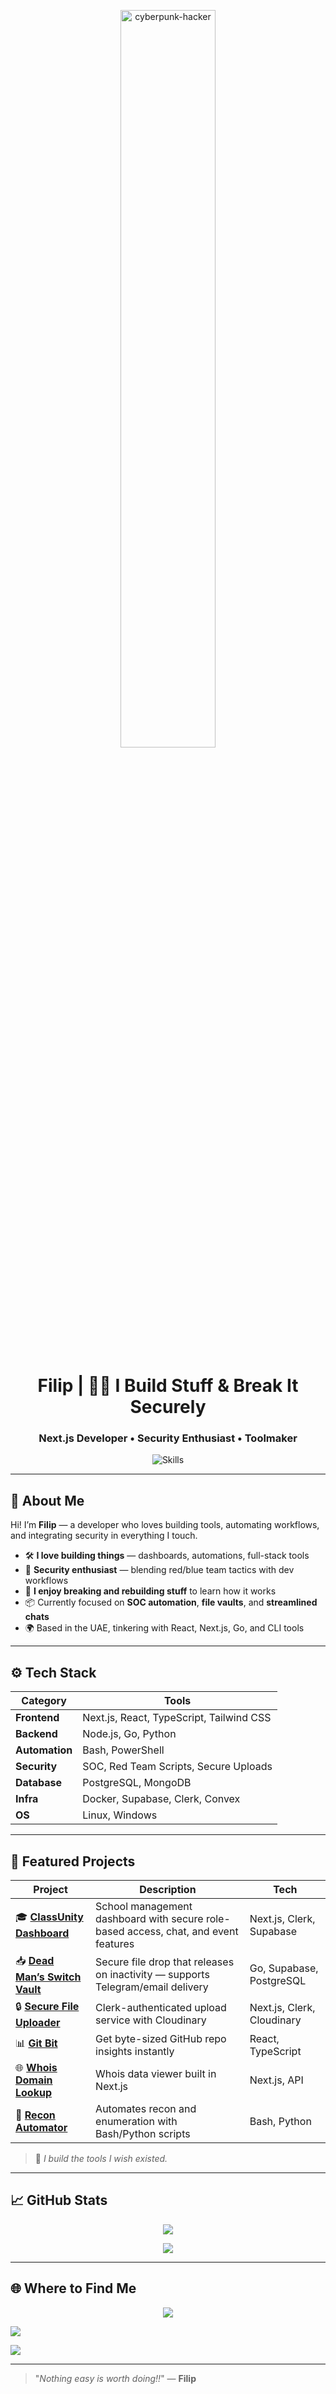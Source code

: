 <p align="center">
  <img src="https://media.giphy.com/media/13HBDT4QSTpveU/giphy.gif" width="55%" alt="cyberpunk-hacker" />
</p>

<h1 align="center">Filip | 👨‍💻 I Build Stuff & Break It Securely</h1>
<h3 align="center">Next.js Developer • Security Enthusiast • Toolmaker</h3>

<p align="center">
  <img src="https://skillicons.dev/icons?i=nextjs,react,typescript,python,go,bash,powershell,linux,c,docker,git,github" alt="Skills" />
</p>

---

## 🧠 About Me

Hi! I’m **Filip** — a developer who loves building tools, automating workflows, and integrating security in everything I touch.

- 🛠️ **I love building things** — dashboards, automations, full-stack tools  
- 🔐 **Security enthusiast** — blending red/blue team tactics with dev workflows  
- 💬 **I enjoy breaking and rebuilding stuff** to learn how it works  
- 📦 Currently focused on **SOC automation**, **file vaults**, and **streamlined chats**  
- 🌍 Based in the UAE, tinkering with React, Next.js, Go, and CLI tools

---

## ⚙️ Tech Stack

| Category       | Tools |
|----------------|-------|
| **Frontend**   | Next.js, React, TypeScript, Tailwind CSS |
| **Backend**    | Node.js, Go, Python |
| **Automation** | Bash, PowerShell |
| **Security**   | SOC, Red Team Scripts, Secure Uploads |
| **Database**   | PostgreSQL, MongoDB |
| **Infra**      | Docker, Supabase, Clerk, Convex |
| **OS**         | Linux, Windows |

---

## 🧰 Featured Projects

| Project | Description | Tech |
|--------|-------------|------|
| 🎓 [**ClassUnity Dashboard**](https://github.com/your/classunity) | School management dashboard with secure role-based access, chat, and event features | Next.js, Clerk, Supabase |
| 📥 [**Dead Man’s Switch Vault**](https://github.com/your/deadman-switch) | Secure file drop that releases on inactivity — supports Telegram/email delivery | Go, Supabase, PostgreSQL |
| 🔒 [**Secure File Uploader**](https://github.com/your/secure-uploader) | Clerk-authenticated upload service with Cloudinary | Next.js, Clerk, Cloudinary |
| 📊 [**Git Bit**](https://github.com/AmanuelCh/git-bit) | Get byte-sized GitHub repo insights instantly | React, TypeScript |
| 🌐 [**Whois Domain Lookup**](https://github.com/AmanuelCh/whois-domain-lookup) | Whois data viewer built in Next.js | Next.js, API |
| 🧠 [**Recon Automator**](https://github.com/your/recon-automator) | Automates recon and enumeration with Bash/Python scripts | Bash, Python |

> 🔧 *I build the tools I wish existed.*

---

## 📈 GitHub Stats

<p align="center">
  <img src="https://github-readme-stats.vercel.app/api?username=FilippoDeSilva&show_icons=true&theme=tokyonight&hide=issues&count_private=true" />
</p>

<p align="center">
  <img src="https://github-readme-streak-stats.herokuapp.com/?user=FilippoDeSilva&theme=tokyonight" />
</p>

---

## 🌐 Where to Find Me

<p align="center">
  <a href="https://t.me/Lt_Col_Sam"><img src="https://img.shields.io/badge/Telegram-2CA5E0?style=for-the-badge&logo=telegram&logoColor=white" /></a>
  
<a href="https://github.com/FilippoDeSilva "><img src="https://img.shields.io/badge/GitHub-100000?style=for-the-badge&logo=github&logoColor=white" /></a>

  <a href="https:// Filippodesilva.vercel.app"><img src="https://img.shields.io/badge/Website-000000?style=for-the-badge&logo=vercel&logoColor=white" /></a>
</p>

---

> "_Nothing easy is worth doing!!_" — **Filip**